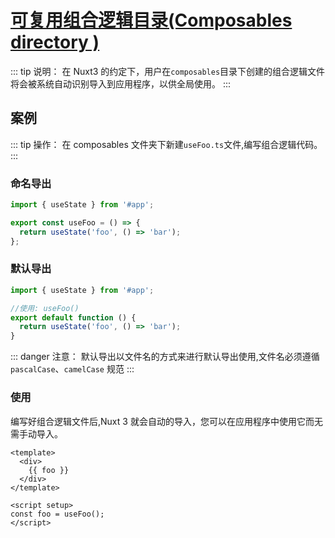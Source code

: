 # [可复用组合逻辑目录(Composables directory )](https://v3.nuxtjs.org/docs/directory-structure/composables)

::: tip 说明：
在 Nuxt3 的约定下，用户在`composables`目录下创建的组合逻辑文件将会被系统自动识别导入到应用程序，以供全局使用。
:::

## 案例

::: tip 操作：
在 composables 文件夹下新建`useFoo.ts`文件,编写组合逻辑代码。
:::

### 命名导出

```ts
import { useState } from '#app';

export const useFoo = () => {
  return useState('foo', () => 'bar');
};
```

### 默认导出

```ts
import { useState } from '#app';

//使用: useFoo()
export default function () {
  return useState('foo', () => 'bar');
}
```

::: danger 注意：
默认导出以文件名的方式来进行默认导出使用,文件名必须遵循 `pascalCase`、`camelCase` 规范
:::

### 使用

编写好组合逻辑文件后,Nuxt 3 就会自动的导入，您可以在应用程序中使用它而无需手动导入。

```vue
<template>
  <div>
    {{ foo }}
  </div>
</template>

<script setup>
const foo = useFoo();
</script>
```
